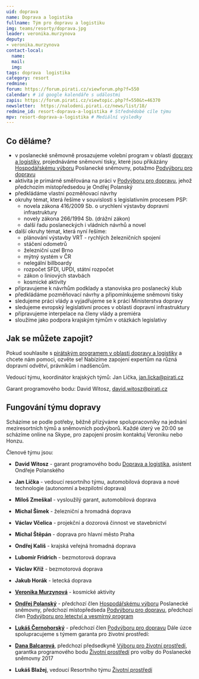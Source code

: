 ```yaml
---
uid: doprava
name: Doprava a logistika
fullname: Tým pro dopravu a logistiku
img: teams/resorty/doprava.jpg
leader: veronika.murzynova
deputy:
- veronika.murzynova
contact-local:
  name: 
  mail: 
  img: 
tags: doprava  logistika
category: resort
redmine:
forum: https://forum.pirati.cz/viewforum.php?f=550
calendar: # id google kalendáře s událostmi
zapis: https://forum.pirati.cz/viewtopic.php?f=550&t=46370
newsletter:  https://nalodeni.pirati.cz/news/list/18/
redmine_id: resort-doprava-a-logistika # Střednědobé cíle týmu
mpv: resort-doprava-a-logistika # Mediální výsledky
---
```



Co děláme?
----------

* v poslanecké sněmovně prosazujeme volební program v oblasti [dopravy a logistiky](https://www.pirati.cz/program/psp2017/doprava/), projednáváme sněmovní tisky, které jsou přikázány [Hospodářskému výboru](http://www.psp.cz/sqw/hp.sqw?k=3500) Poslanecké sněmovny, potažmo [Podvýboru pro dopravu](http://www.psp.cz/sqw/hp.sqw?k=3520)
* aktivita je primárně směřována na práci v [Podvýboru pro dopravu](http://www.psp.cz/sqw/hp.sqw?k=3520), jehož předchozím místopředsedou je Ondřej Polanský
* předkládáme vlastní pozměňovací návrhy
* okruhy témat, která řešíme v souvislosti s legislativním procesem PSP:
  * novela zákona  416/2009 Sb. o urychlení výstavby dopravní infrastruktury
  * novely zákona  266/1994 Sb. (drážní zákon)
  * další řadu poslaneckých i vládních návrhů a novel
* další okruhy témat, která nyní řešíme:
  * plánování výstavby VRT - rychlých železničních spojení
  * stáčení odometrů
  * železniční uzel Brno
  * mýtný systém v ČR
  * nelegální billboardy
  * rozpočet SFDI, UPDI, státní rozpočet
  * zákon o liniových stavbách
  * kosmické aktivity
* připravujeme k návrhům podklady a stanoviska pro poslanecký klub
* předkládáme pozměňovací návrhy a připomínkujeme sněmovní tisky
* sledujeme práci vlády a vyjadřujeme se k práci Ministerstva dopravy
* sledujeme evropský legislativní proces v oblasti dopravní infrastruktury
* připravujeme interpelace na členy vlády a premiéra
* sloužíme jako podpora krajským týmům v otázkách legislativy

Jak se můžete zapojit?
----------------------

Pokud souhlasíte s [pirátským programem v oblasti dopravy a logistiky](https://www.pirati.cz/program/psp2017/doprava/) a chcete nám pomoci, ozvěte se!
Nabízíme zapojení expertům na různá dopravní odvětví, právníkům i nadšencům.

Vedoucí týmu, koordinátor krajských týmů: Jan Lička, jan.licka@pirati.cz

Garant programového bodu: David Witosz, david.witosz@pirati.cz

Fungování týmu dopravy
----------------------

Scházíme se podle potřeby, běžně přizýváme spolupracovníky na jednání meziresortních týmů a sněmovních podvýborů.
Každé úterý ve 20:00 se scházíme online na Skype, pro zapojení prosím kontaktuj Veroniku nebo Honzu.

Členové týmu jsou:


* **David Witosz** - garant programového bodu [Doprava a logistika](https://www.pirati.cz/program/psp2017/doprava/), asistent Ondřeje Polanského
* **Jan Lička** - vedoucí resortního týmu, automobilová doprava a nové technologie (autonomní a bezpilotní doprava)
* **Miloš Zmeškal** - vysloužilý garant, automobilová doprava
* **Michal Šimek** - železniční a hromadná doprava
* **Václav Včelica** - projekční a dozorová činnost ve stavebnictví
* **Michal Štěpán** - doprava pro hlavní město Praha
* **Ondřej Kališ** - krajská veřejná hromadná doprava
* **Lubomír Fridrich** - bezmotorová doprava
* **Václav Kříž** - bezmotorová doprava
* **Jakub Horák** - letecká doprava
* **[Veronika Murzynová](https://lide.pirati.cz/profil/2449/)** - kosmické aktivity
* **[Ondřej Polanský](https://www.pirati.cz/lide/ondrej-polansky/)** - předchozí člen [Hospodářskému výboru](http://www.psp.cz/sqw/hp.sqw?k=3500) Poslanecké sněmovny, předchozí místopředseda [Podvýboru pro dopravu](http://www.psp.cz/sqw/hp.sqw?k=3520), předchozí člen [Podvýboru pro letectví a vesmírný program](http://www.psp.cz/sqw/hp.sqw?k=3529)
* **[Lukáš Černohorský](https://www.pirati.cz/lide/lukas-cernohorsky/)** - předchozí člen [Podvýboru pro dopravu](http://www.psp.cz/sqw/hp.sqw?k=3520)
Dále úzce spolupracujeme s týmem garanta pro životní prostředí:

* **[Dana Balcarová](https://www.pirati.cz/lide/dana-balcarova/)**, předchozí předsedkyně [Výboru pro životní prostředí](http://www.psp.cz/sqw/hp.sqw?k=4600), garantka programového bodu [Životní prostředí](https://www.pirati.cz/program/psp2017/zivotni-prostredi/) pro volby do Poslanecké sněmovny 2017
* **Lukáš Blažej**, vedoucí Resortního týmu [Životní prostředí](https://www.pirati.cz/program/dlouhodoby/zivotni-prostredi/)
